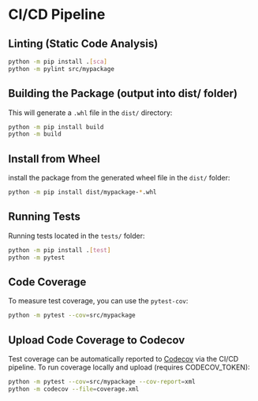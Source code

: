 # CI/CD Pipeline

## Linting (Static Code Analysis)

```sh
python -m pip install .[sca]
python -m pylint src/mypackage
```

## Building the Package (output into dist/ folder)
This will generate a `.whl` file in the `dist/` directory:
```sh
python -m pip install build
python -m build
```

## Install from Wheel
install the package from the generated wheel file in the `dist/` folder:
```sh
python -m pip install dist/mypackage-*.whl
```

## Running Tests
Running tests located in the `tests/` folder:
```sh
python -m pip install .[test]
python -m pytest
```

## Code Coverage
To measure test coverage, you can use the `pytest-cov`:
```sh
python -m pytest --cov=src/mypackage
```

## Upload Code Coverage to Codecov
Test coverage can be automatically reported to [Codecov](https://codecov.io/) via the CI/CD pipeline.
To run coverage locally and upload (requires CODECOV_TOKEN):

```sh
python -m pytest --cov=src/mypackage --cov-report=xml
python -m codecov --file=coverage.xml
```
